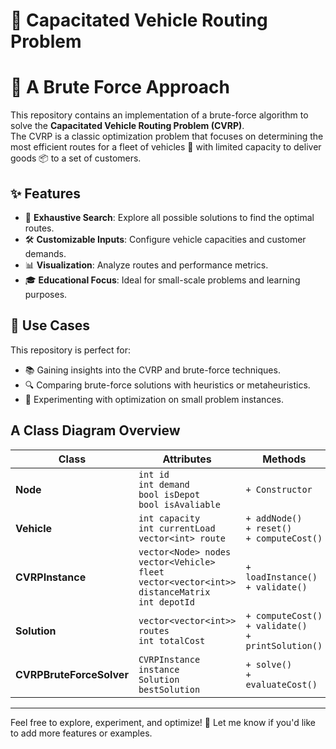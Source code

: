 # 🚛 Capacitated Vehicle Routing Problem 
# 💪 A Brute Force Approach 

This repository contains an implementation of a brute-force algorithm to solve the **Capacitated Vehicle Routing Problem (CVRP)**.  
The CVRP is a classic optimization problem that focuses on determining the most efficient routes for a fleet of vehicles 🚐 with limited capacity to deliver goods 📦 to a set of customers.  

## ✨ Features  
- 🧠 **Exhaustive Search**: Explore all possible solutions to find the optimal routes.  
- 🛠️ **Customizable Inputs**: Configure vehicle capacities and customer demands.  
- 📊 **Visualization**: Analyze routes and performance metrics.  
- 🎓 **Educational Focus**: Ideal for small-scale problems and learning purposes.  

## 🚀 Use Cases  
This repository is perfect for:  
- 📚 Gaining insights into the CVRP and brute-force techniques.  
- 🔍 Comparing brute-force solutions with heuristics or metaheuristics.  
- 🧪 Experimenting with optimization on small problem instances.  

## A Class Diagram Overview

| Class                | Attributes                                      | Methods                           |
|----------------------|-------------------------------------------------|-----------------------------------|
| **Node**             | `int id`<br>`int demand`<br>`bool isDepot` <br>`bool isAvaliable`      | `+ Constructor`                   |
| **Vehicle**          | `int capacity`<br>`int currentLoad`<br>`vector<int> route` | `+ addNode()`<br>`+ reset()`<br>`+ computeCost()` |
| **CVRPInstance**     | `vector<Node> nodes`<br>`vector<Vehicle> fleet`<br>`vector<vector<int>> distanceMatrix`<br>`int depotId` | `+ loadInstance()`<br>`+ validate()` |
| **Solution**         | `vector<vector<int>> routes`<br>`int totalCost` | `+ computeCost()`<br>`+ validate()`<br>`+ printSolution()` |
| **CVRPBruteForceSolver** | `CVRPInstance instance`<br>`Solution bestSolution` | `+ solve()`<br>`+ evaluateCost()` |

---

Feel free to explore, experiment, and optimize! 🧩 Let me know if you'd like to add more features or examples.  
